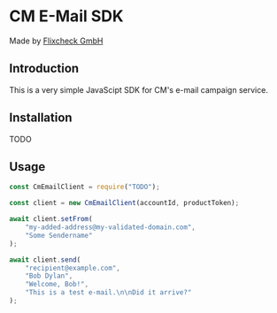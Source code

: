 # CM E-Mail SDK

Made by [Flixcheck GmbH](https://www.flixcheck.de)

## Introduction

This is a very simple JavaScipt SDK for CM's e-mail campaign service.

## Installation

TODO

## Usage

``` javascript
const CmEmailClient = require("TODO");

const client = new CmEmailClient(accountId, productToken);

await client.setFrom(
    "my-added-address@my-validated-domain.com",
    "Some Sendername"
);

await client.send(
    "recipient@example.com",
    "Bob Dylan",
    "Welcome, Bob!",
    "This is a test e-mail.\n\nDid it arrive?"
);
```
